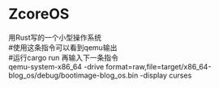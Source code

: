 # ZcoreOS
用Rust写的一个小型操作系统  
#使用这条指令可以看到qemu输出  
#运行cargo run 再输入下一条指令  
qemu-system-x86_64 -drive format=raw,file=target/x86_64-blog_os/debug/bootimage-blog_os.bin  -display curses